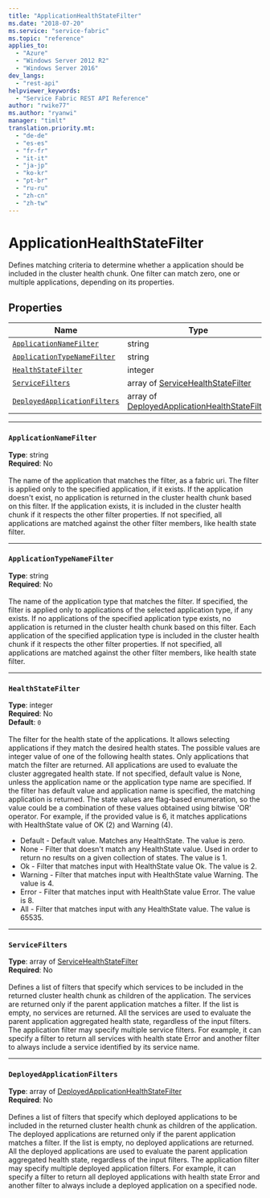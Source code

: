 ```yaml
---
title: "ApplicationHealthStateFilter"
ms.date: "2018-07-20"
ms.service: "service-fabric"
ms.topic: "reference"
applies_to: 
  - "Azure"
  - "Windows Server 2012 R2"
  - "Windows Server 2016"
dev_langs: 
  - "rest-api"
helpviewer_keywords: 
  - "Service Fabric REST API Reference"
author: "rwike77"
ms.author: "ryanwi"
manager: "timlt"
translation.priority.mt: 
  - "de-de"
  - "es-es"
  - "fr-fr"
  - "it-it"
  - "ja-jp"
  - "ko-kr"
  - "pt-br"
  - "ru-ru"
  - "zh-cn"
  - "zh-tw"
---
```

# ApplicationHealthStateFilter

Defines matching criteria to determine whether a application should be included in the cluster health chunk.
One filter can match zero, one or multiple applications, depending on its properties.


## Properties
| Name | Type | Required |
| --- | --- | --- |
| [`ApplicationNameFilter`](#applicationnamefilter) | string | No |
| [`ApplicationTypeNameFilter`](#applicationtypenamefilter) | string | No |
| [`HealthStateFilter`](#healthstatefilter) | integer | No |
| [`ServiceFilters`](#servicefilters) | array of [ServiceHealthStateFilter](sfclient-model-servicehealthstatefilter.md) | No |
| [`DeployedApplicationFilters`](#deployedapplicationfilters) | array of [DeployedApplicationHealthStateFilter](sfclient-model-deployedapplicationhealthstatefilter.md) | No |

____
### `ApplicationNameFilter`
__Type__: string <br/>
__Required__: No<br/>
<br/>
The name of the application that matches the filter, as a fabric uri. The filter is applied only to the specified application, if it exists.
If the application doesn't exist, no application is returned in the cluster health chunk based on this filter.
If the application exists, it is included in the cluster health chunk if it respects the other filter properties.
If not specified, all applications are matched against the other filter members, like health state filter.


____
### `ApplicationTypeNameFilter`
__Type__: string <br/>
__Required__: No<br/>
<br/>
The name of the application type that matches the filter.
If specified, the filter is applied only to applications of the selected application type, if any exists.
If no applications of the specified application type exists, no application is returned in the cluster health chunk based on this filter.
Each application of the specified application type is included in the cluster health chunk if it respects the other filter properties.
If not specified, all applications are matched against the other filter members, like health state filter.


____
### `HealthStateFilter`
__Type__: integer <br/>
__Required__: No<br/>
__Default__: `0` <br/>
<br/>
The filter for the health state of the applications. It allows selecting applications if they match the desired health states.
The possible values are integer value of one of the following health states. Only applications that match the filter are returned. All applications are used to evaluate the cluster aggregated health state.
If not specified, default value is None, unless the application name or the application type name are specified. If the filter has default value and application name is specified, the matching application is returned.
The state values are flag-based enumeration, so the value could be a combination of these values obtained using bitwise 'OR' operator.
For example, if the provided value is 6, it matches applications with HealthState value of OK (2) and Warning (4).

- Default - Default value. Matches any HealthState. The value is zero.
- None - Filter that doesn't match any HealthState value. Used in order to return no results on a given collection of states. The value is 1.
- Ok - Filter that matches input with HealthState value Ok. The value is 2.
- Warning - Filter that matches input with HealthState value Warning. The value is 4.
- Error - Filter that matches input with HealthState value Error. The value is 8.
- All - Filter that matches input with any HealthState value. The value is 65535.


____
### `ServiceFilters`
__Type__: array of [ServiceHealthStateFilter](sfclient-model-servicehealthstatefilter.md) <br/>
__Required__: No<br/>
<br/>
Defines a list of filters that specify which services to be included in the returned cluster health chunk as children of the application. The services are returned only if the parent application matches a filter.
If the list is empty, no services are returned. All the services are used to evaluate the parent application aggregated health state, regardless of the input filters.
The application filter may specify multiple service filters.
For example, it can specify a filter to return all services with health state Error and another filter to always include a service identified by its service name.


____
### `DeployedApplicationFilters`
__Type__: array of [DeployedApplicationHealthStateFilter](sfclient-model-deployedapplicationhealthstatefilter.md) <br/>
__Required__: No<br/>
<br/>
Defines a list of filters that specify which deployed applications to be included in the returned cluster health chunk as children of the application. The deployed applications are returned only if the parent application matches a filter.
If the list is empty, no deployed applications are returned. All the deployed applications are used to evaluate the parent application aggregated health state, regardless of the input filters.
The application filter may specify multiple deployed application filters.
For example, it can specify a filter to return all deployed applications with health state Error and another filter to always include a deployed application on a specified node.

